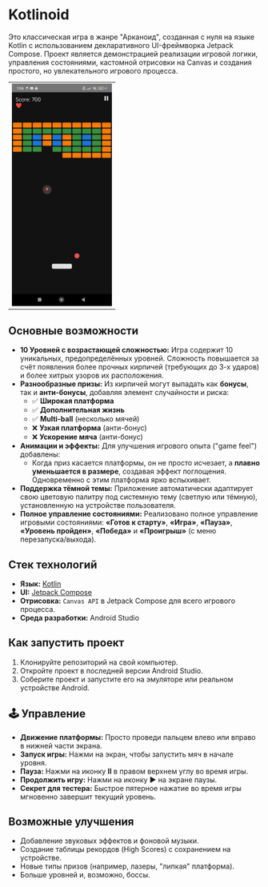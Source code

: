 # Kotlinoid

Это классическая игра в жанре "Арканоид", созданная с нуля на языке Kotlin с использованием декларативного UI-фреймворка Jetpack Compose. Проект является демонстрацией реализации игровой логики, управления состояниями, кастомной отрисовки на Canvas и создания простого, но увлекательного игрового процесса.

<table>
  <tr>
    <td align="center">
      <a href="screenshots/screenshot.jpg">
        <img src="screenshots/screenshot.jpg" alt="Скриншот игры" width="200"/>
      </a>
    </td>
  </tr>
</table>

## Основные возможности  

* **10 Уровней с возрастающей сложностью:** Игра содержит 10 уникальных, предопределённых уровней. Сложность повышается за счёт появления более прочных кирпичей (требующих до 3-х ударов) и более хитрых узоров их расположения.
* **Разнообразные призы:** Из кирпичей могут выпадать как **бонусы**, так и **анти-бонусы**, добавляя элемент случайности и риска:
    * ✅ **Широкая платформа**
    * ✅ **Дополнительная жизнь**
    * ✅ **Multi-ball** (несколько мячей)
    * ❌ **Узкая платформа** (анти-бонус)
    * ❌ **Ускорение мяча** (анти-бонус)
* **Анимации и эффекты:** Для улучшения игрового опыта ("game feel") добавлены:
    * Когда приз касается платформы, он не просто исчезает, а **плавно уменьшается в размере**, создавая эффект поглощения. Одновременно с этим платформа ярко вспыхивает.
* **Поддержка тёмной темы:** Приложение автоматически адаптирует свою цветовую палитру под системную тему (светлую или тёмную), установленную на устройстве пользователя.
* **Полное управление состояниями:** Реализовано полное управление игровыми состояниями: **«Готов к старту»**, **«Игра»**, **«Пауза»**, **«Уровень пройден»**, **«Победа»** и **«Проигрыш»** (с меню перезапуска/выхода).

## Стек технологий

* **Язык:** [Kotlin](https://kotlinlang.org/)
* **UI:** [Jetpack Compose](https://developer.android.com/jetpack/compose)
* **Отрисовка:** `Canvas API` в Jetpack Compose для всего игрового процесса.
* **Среда разработки:** Android Studio

## Как запустить проект

1.  Клонируйте репозиторий на свой компьютер.
2.  Откройте проект в последней версии Android Studio.
3.  Соберите проект и запустите его на эмуляторе или реальном устройстве Android.

## 🕹️ Управление

* **Движение платформы:** Просто проведи пальцем влево или вправо в нижней части экрана.
* **Запуск игры:** Нажми на экран, чтобы запустить мяч в начале уровня.
* **Пауза:** Нажми на иконку **II** в правом верхнем углу во время игры.
* **Продолжить игру:** Нажми на иконку **▶** на экране паузы.
* **Секрет для тестера:** Быстрое пятерное нажатие во время игры мгновенно завершит текущий уровень.

## Возможные улучшения

* Добавление звуковых эффектов и фоновой музыки.
* Создание таблицы рекордов (High Scores) с сохранением на устройстве.
* Новые типы призов (например, лазеры, "липкая" платформа).
* Больше уровней и, возможно, боссы.